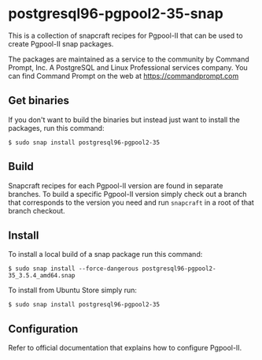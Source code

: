 # postgresql96-pgpool2-35-snap

This is a collection of snapcraft recipes for Pgpool-II that can be used to create Pgpool-II snap packages.

The packages are maintained as a service to the community by Command Prompt, Inc. A PostgreSQL and Linux Professional services company.
You can find Command Prompt on the web at https://commandprompt.com

## Get binaries

If you don't want to build the binaries but instead just want to install the
packages, run this command:

`$ sudo snap install postgresql96-pgpool2-35`

## Build

Snapcraft recipes for each Pgpool-II version are found in separate branches. To build a specific Pgpool-II version simply check out a branch that corresponds to the version you need and run `snapcraft` in a root of that branch checkout.

## Install

To install a local build of a snap package run this command:

`$ sudo snap install --force-dangerous postgresql96-pgpool2-35_3.5.4_amd64.snap`

To install from Ubuntu Store simply run:

`$ sudo snap install postgresql96-pgpool2-35`

## Configuration

Refer to official documentation that explains how to configure Pgpool-II.

